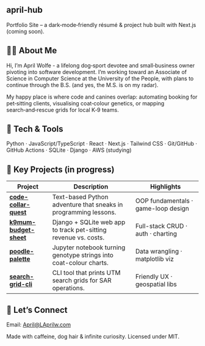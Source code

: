 ## april-hub

Portfolio Site – a dark‑mode‑friendly résumé & project hub built with Next.js (coming soon).

## 👩‍💻 About Me

Hi, I’m April Wolfe - a lifelong dog‑sport devotee and small‑business owner pivoting into software development. I’m working toward an Associate of Science in Computer Science at the University of the People, with plans to continue through the B.S. (and yes, the M.S. is on my radar).

My happy place is where code and canines overlap: automating booking for pet‑sitting clients, visualising coat‑colour genetics, or mapping search‑and‑rescue grids for local K‑9 teams.

## 🧰 Tech & Tools

Python · JavaScript/TypeScript · React · Next.js · Tailwind CSS · Git/GitHub · GitHub Actions · SQLite · Django · AWS (studying)

## 📂 Key Projects (in progress)

| Project | Description | Highlights |
| --- | --- | --- |
| **[code-collar-quest](https://github.com/laprilw/code-collar-quest)** | Text-based Python adventure that sneaks in programming lessons. | OOP fundamentals&nbsp;· game-loop design |
| **[k9mum-budget-sheet](https://github.com/laprilw/k9mum-budget-sheet)** | Django + SQLite web app to track pet-sitting revenue vs. costs. | Full-stack CRUD&nbsp;· auth&nbsp;· charting |
| **[poodle-palette](https://github.com/laprilw/poodle-palette)** | Jupyter notebook turning genotype strings into coat-colour charts. | Data wrangling&nbsp;· matplotlib viz |
| **[search-grid-cli](https://github.com/laprilw/search-grid-cli)** | CLI tool that prints UTM search grids for SAR operations. | Friendly UX&nbsp;· geospatial libs |


## 🤝 Let’s Connect

Email: April@LAprilw.com

Made with caffeine, dog hair & infinite curiosity. Licensed under MIT.
